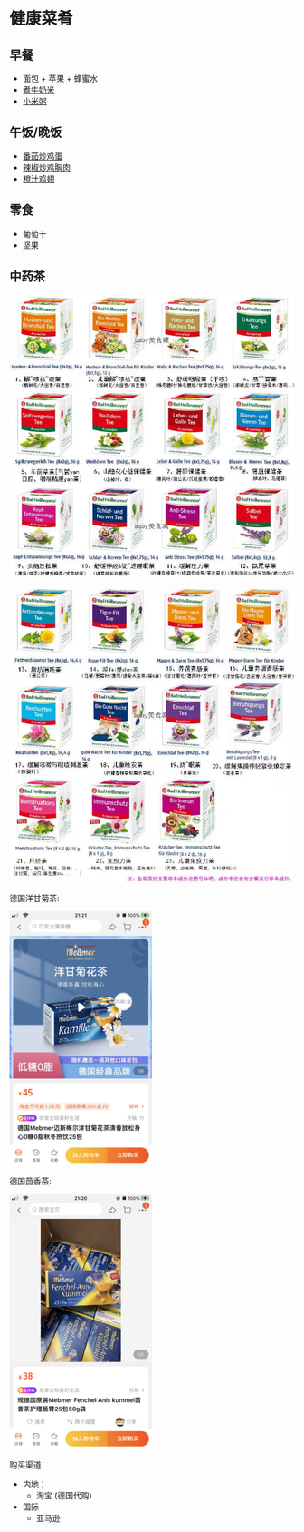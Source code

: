 # 健康菜肴

## 早餐
- 面包 + 苹果 + 蜂蜜水
- [煮牛奶米](https://www.xiachufang.com/recipe/106939425/)
- [小米粥](https://www.xiachufang.com/recipe/106183035/)

## 午饭/晚饭
- [番茄炒鸡蛋](https://lanfanapp.com/recipe/2039/)
- [辣椒炒鸡胸肉](https://www.xiachufang.com/recipe/106941639/)
- [橙汁鸡翅](https://www.xiachufang.com/recipe/106966563/)

## 零食
- 葡萄干
- 坚果

## 中药茶
![](https://raw.githubusercontent.com/Xiang-Family/zuxun/main/img/tee1.jpg)

![](https://github.com/Xiang-Family/zuxun/blob/main/img/tee2.jpg?raw=true)

德国洋甘菊茶: 

<img src="https://github.com/Xiang-Family/zuxun/blob/main/img/yangganjucha.png?raw=true" width=50%></img>

德国茴香茶:

<img src="https://github.com/Xiang-Family/zuxun/blob/main/img/huixiangcha.png?raw=true" width=50%></img>


购买渠道

- 内地：
    - 淘宝 (德国代购)
- 国际
    - 亚马逊